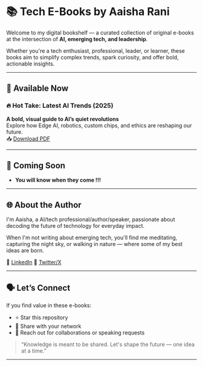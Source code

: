# 📚 Tech E-Books by Aaisha Rani

Welcome to my digital bookshelf — a curated collection of original e-books at the intersection of **AI, emerging tech, and leadership**.

Whether you're a tech enthusiast, professional, leader, or learner, these books aim to simplify complex trends, spark curiosity, and offer bold, actionable insights.

---

## 📕 Available Now

### 🔥 Hot Take: Latest AI Trends (2025)
**A bold, visual guide to AI’s quiet revolutions**  
Explore how Edge AI, robotics, custom chips, and ethics are reshaping our future.  
📥 [Download PDF](https://github.com/Aaisha-Rani/E-Book/blob/main/HotTakeOnLatestAITrends/Hot%20Take%20Latest%20AI%20Trends.pdf)

---

## 📘 Coming Soon

- **You will know when they come !!!**


---

## 🌐 About the Author

I'm Aaisha, a AI/tech professional/author/speaker, passionate about decoding the future of technology for everyday impact.

When I'm not writing about emerging tech, you'll find me meditating, capturing the night sky, or walking in nature — where some of my best ideas are born.

🔗 [LinkedIn](https://www.linkedin.com/in/aaisha-rani-499a5a128/) 
🔗 [Twitter/X](https://x.com/aaishae1111) 


---

## 🗣️ Let’s Connect

If you find value in these e-books:
- ⭐ Star this repository  
- 📩 Share with your network  
- 💬 Reach out for collaborations or speaking requests

> “Knowledge is meant to be shared. Let's shape the future — one idea at a time.”

---
